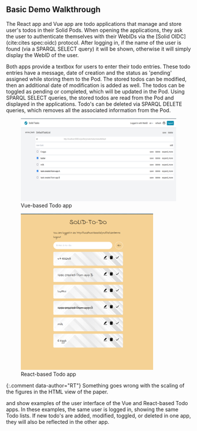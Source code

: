 ## Basic Demo Walkthrough

The React app and Vue app are todo applications that manage and store user's todos in their Solid Pods. 
When opening the applications, they ask the user to authenticate themselves with their WebIDs 
via the [Solid OIDC](cite:cites spec:oidc) protocol.
After logging in, if the name of the user is found (via a SPARQL SELECT query) it will be shown,
otherwise it will simply display the WebID of the user. 

Both apps provide a textbox for users to enter their todo entries.
These todo entries have a message, date of creation and the status as 'pending' assigned while storing them to the Pod. 
The stored todos can be modified, then an additional date of modification is added as well. 
The todos can be toggled as pending or completed, which will be updated in the Pod. 
Using SPARQL SELECT queries, the stored todos are read from the Pod and displayed in the applications. 
Todo's can be deleted via SPARQL DELETE queries, which removes all the associated information from the Pod.
<figure id="figure-vue" >
<img src="img/vue_app.png" style="height: 225px" />
<figcaption markdown="block">
Vue-based Todo app
</figcaption>
</figure>
<figure id="figure-react" >
<img src="img/react_app.png" style="height: 425px"/>
<figcaption markdown="block">
React-based Todo app
</figcaption>
</figure>

{:.comment data-author="RT"}
Something goes wrong with the scaling of the figures in the HTML view of the paper.

[](#figure-vue) and [](#figure-react) show examples of the user interface of the Vue and React-based Todo apps.
In these examples, the same user is logged in, showing the same Todo lists.
If new todo's are added, modified, toggled, or deleted in one app, they will also be reflected in the other app.
